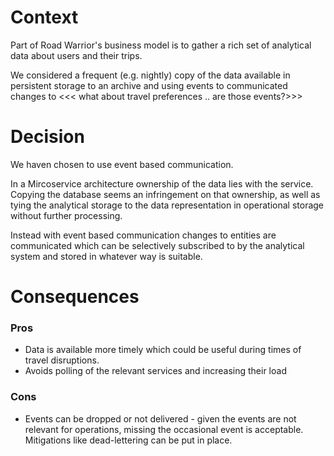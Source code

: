 # Context
Part of Road Warrior's business model is to gather a rich set of analytical data about users and their trips. 

We considered a frequent (e.g. nightly) copy of the data available in persistent storage to an archive and using events to communicated changes to  <<< what about travel preferences .. are those events?>>>

# Decision
We haven chosen to use event based communication. 

In a Mircoservice architecture ownership of the data lies with the service. Copying the database seems an infringement on that ownership, as well as tying the analytical storage to the data representation in operational storage without further processing.

Instead with event based communication changes to entities are communicated which can be selectively subscribed to by the analytical system and stored in whatever way is suitable.

# Consequences
### Pros
- Data is available more timely which could be useful during times of travel disruptions.
- Avoids polling of the relevant services and increasing their load

### Cons
- Events can be dropped or not delivered - given the events are not relevant for operations, missing the occasional event is acceptable. Mitigations like dead-lettering can be put in place.